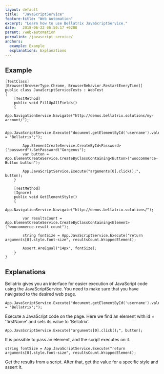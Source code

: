 ```yaml
---
layout: default
title:  "JavaScriptService"
feature-title: "Web Automation"
excerpt: "Learn how to use Bellatrix JavaScriptService."
date:   2018-06-22 06:50:17 +0200
parent: /web-automation
permalink: /javascript-service/
anchors:
  example: Example
  explanations: Explanations
---
```

Example
-------
```
[TestClass]
[Browser(BrowserType.Chrome, BrowserBehavior.RestartEveryTime)]
public class JavaScriptServiceTests : WebTest
{
    [TestMethod]
    public void FillUpAllFields()
    {
        App.NavigationService.Navigate("http://demos.bellatrix.solutions/my-account/");

        App.JavaScriptService.Execute("document.getElementById('username').value = 'Bellatrix';");

        App.ElementCreateService.CreateById<Password>("password").SetPassword("Gorgeous");
        var button = App.ElementCreateService.CreateByClassContaining<Button>("woocommerce-Button button");

        App.JavaScriptService.Execute("arguments[0].click();", button);
    }

    [TestMethod]
    [Ignore]
    public void GetElementStyle()
    {
        App.NavigationService.Navigate("http://demos.bellatrix.solutions/");

        var resultsCount = App.ElementCreateService.CreateByClassContaining<Element>("woocommerce-result-count");

        string fontSize = App.JavaScriptService.Execute("return arguments[0].style.font-size", resultsCount.WrappedElement);

        Assert.AreEqual("14px", fontSize);
    }
}
```
Explanations
------------
Bellatrix gives you an interface for easier execution of JavaScript code using the JavaScriptService. You need to make sure that you have navigated to the desired web page.
```
App.JavaScriptService.Execute("document.getElementById('username').value = 'Bellatrix';"); 
```
Execute a JavaScript code on the page. Here we find an element with id = 'firstName' and sets its value to 'Bellatrix'.
```
App.JavaScriptService.Execute("arguments[0].click();", button);
```
It is possible to pass an element, and the script executes on it.
```
string fontSize = App.JavaScriptService.Execute("return arguments[0].style.font-size", resultsCount.WrappedElement);
```
Get the results from a script. After that, get the value for a specific style and assert it.